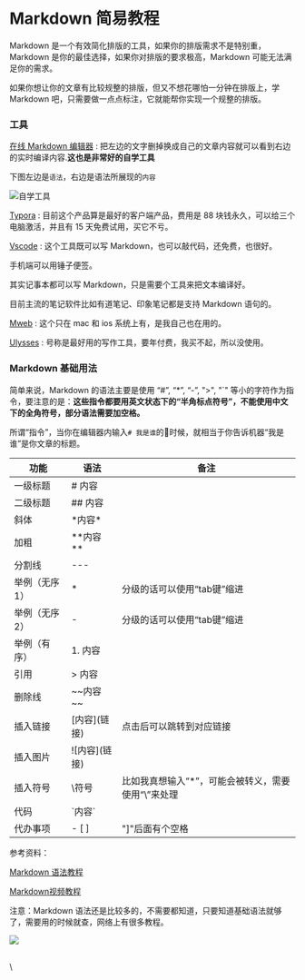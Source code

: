 # Markdown 简易教程

Markdown 是一个有效简化排版的工具，如果你的排版需求不是特别重，Markdown 是你的最佳选择，如果你对排版的要求极高，Markdown 可能无法满足你的需求。

如果你想让你的文章有比较规整的排版，但又不想花哪怕一分钟在排版上，学 Markdown 吧，只需要做一点点标注，它就能帮你实现一个规整的排版。

### 工具

[在线 Markdown 编辑器](https://markdown.lovejade.cn) : 把左边的文字删掉换成自己的文章内容就可以看到右边的实时编译内容.**这也是非常好的自学工具**

下图左边是`语法`，右边是语法所展现的`内容`

![自学工具](https://cdn.ljk.cool/202201102105042.png)

[Typora](https://typora.io) : 目前这个产品算是最好的客户端产品，费用是 88 块钱永久，可以给三个电脑激活，并且有 15 天免费试用，买它不亏。

[Vscode](https://code.visualstudio.com/download) : 这个工具既可以写 Markdown，也可以敲代码，还免费，也很好。

手机端可以用锤子便签。

其实记事本都可以写 Markdown，只是需要个工具来把文本编译好。

目前主流的笔记软件比如有道笔记、印象笔记都是支持 Markdown 语句的。

[Mweb](https://www.mweb.im) : 这个只在 mac 和 ios 系统上有，是我自己也在用的。

[Ulysses](https://ulysses.app) : 号称是最好用的写作工具，要年付费，我买不起，所以没使用。

### Markdown 基础用法

简单来说，Markdown 的语法主要是使用 “#”, “\*”, “-”, ">", "\`" 等小的字符作为指令，要注意的是：**这些指令都要用英文状态下的“半角标点符号”，不能使用中文下的全角符号，部分语法需要加空格。**

所谓“指令”，当你在编辑器内输入`# 我是谁`的时候，就相当于你告诉机器“我是谁”是你文章的标题。

| 功能      | 语法          | 备注                            |
| ------- | ----------- | ----------------------------- |
| 一级标题    | # 内容        |                               |
| 二级标题    | ## 内容       |                               |
| 斜体      | \*内容\*      |                               |
| 加粗      | \*\*内容\*\*  |                               |
| 分割线     | ---         |                               |
| 举例（无序1） | \*          | 分级的话可以使用“tab键”缩进              |
| 举例（无序2） | -           | 分级的话可以使用“tab键”缩进              |
| 举例（有序）  | 1. 内容       |                               |
| 引用      | > 内容        |                               |
| 删除线     | \~\~内容\~\~  |                               |
| 插入链接    | \[内容]\(链接)  | 点击后可以跳转到对应链接                  |
| 插入图片    | !\[内容]\(链接) |                               |
| 插入符号    | \符号         | 比如我真想输入“\*”，可能会被转义，需要使用“\”来处理 |
| 代码      | \`内容\`      |                               |
| 代办事项    | - \[ ]      | "]"后面有个空格                     |

参考资料：

[Markdown 语法教程](https://www.runoob.com/markdown/md-tutorial.html)

[Markdown视频教程](https://www.bilibili.com/video/BV1Fg411j7CW?from=search\&seid=6147266190958223653\&spm\_id\_from=333.337.0.0)

注意：Markdown 语法还是比较多的，不需要都知道，只要知道基础语法就够了，需要用的时候就查，网络上有很多教程。

[  ![](https://newbie.zeromesh.net/donate.7.6.svg)](https://donate.cafe/ljkjl)

\
\
